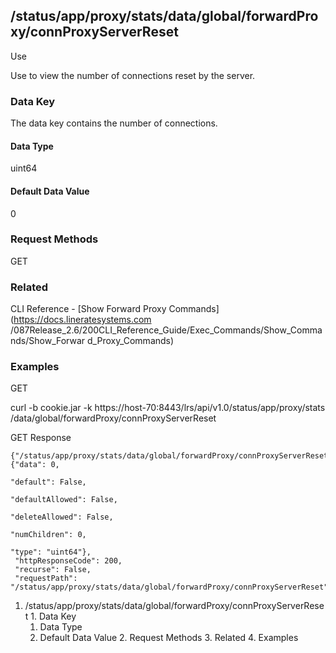 ## /status/app/proxy/stats/data/global/forwardProxy/connProxyServerReset

Use

Use to view the number of connections reset by the server.

### Data Key

The data key contains the number of connections.

#### Data Type

uint64

#### Default Data Value

0

### Request Methods

GET

### Related

CLI Reference - [Show Forward Proxy Commands](https://docs.lineratesystems.com
/087Release_2.6/200CLI_Reference_Guide/Exec_Commands/Show_Commands/Show_Forwar
d_Proxy_Commands)

### Examples

GET

curl -b cookie.jar -k https://host-70:8443/lrs/api/v1.0/status/app/proxy/stats
/data/global/forwardProxy/connProxyServerReset

GET Response

    
    {"/status/app/proxy/stats/data/global/forwardProxy/connProxyServerReset": {"data": 0,
                                                                                "default": False,
                                                                                "defaultAllowed": False,
                                                                                "deleteAllowed": False,
                                                                                "numChildren": 0,
                                                                                "type": "uint64"},
     "httpResponseCode": 200,
     "recurse": False,
     "requestPath": "/status/app/proxy/stats/data/global/forwardProxy/connProxyServerReset"}
    

  1. /status/app/proxy/stats/data/global/forwardProxy/connProxyServerReset
    1. Data Key
      1. Data Type
      2. Default Data Value
    2. Request Methods
    3. Related
    4. Examples

